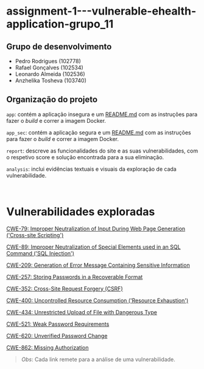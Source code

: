 # assignment-1---vulnerable-ehealth-application-grupo_11

## Grupo de desenvolvimento
- Pedro Rodrigues (102778)
- Rafael Gonçalves (102534)
- Leonardo Almeida (102536)
- Anzhelika Tosheva (103740)

## Organização do projeto
```app```: contém a aplicação insegura e um [README.md](app/README.md) com as instruções para fazer o *build* e correr a imagem Docker.

```app_sec```: contém a aplicação segura e um [README.md](app_sec/README.md) com as instruções para fazer o *build* e correr a imagem Docker.

```report```: descreve as funcionalidades do site e as suas vulnerabilidades, com o respetivo score e solução encontrada para a sua eliminação.

```analysis```: inclui evidências textuais e visuais da exploração de cada vulnerabilidade.

<br/>

# Vulnerabilidades exploradas
[CWE-79: Improper Neutralization of Input During Web Page Generation ('Cross-site Scripting')](analysis/CWE-79.md)

[CWE-89: Improper Neutralization of Special Elements used in an SQL Command ('SQL Injection')](analysis/CWE-89.md)

[CWE-209: Generation of Error Message Containing Sensitive Information](analysis/CWE-209.md)

[CWE-257: Storing Passwords in a Recoverable Format](analysis/CWE-257.md)

[CWE-352: Cross-Site Request Forgery (CSRF)](analysis/CWE-352.md)

[CWE-400: Uncontrolled Resource Consumption ('Resource Exhaustion')](analysis/CWE-400.md)

[CWE-434: Unrestricted Upload of File with Dangerous Type](analysis/CWE-434.md)

[CWE-521: Weak Password Requirements](analysis/CWE-521.md)

[CWE-620: Unverified Password Change](analysis/CWE-620.md)

[CWE-862: Missing Authorization](analysis/CWE-862.md)

>*Obs*: Cada link remete para a análise de uma vulnerabilidade.